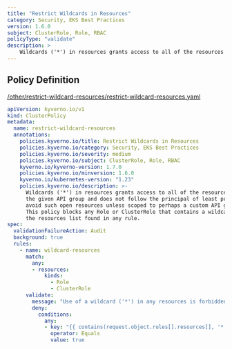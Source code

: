 ```yaml
---
title: "Restrict Wildcards in Resources"
category: Security, EKS Best Practices
version: 1.6.0
subject: ClusterRole, Role, RBAC
policyType: "validate"
description: >
    Wildcards ('*') in resources grants access to all of the resources referenced by the given API group and does not follow the principal of least privilege. As much as possible, avoid such open resources unless scoped to perhaps a custom API group. This policy blocks any Role or ClusterRole that contains a wildcard entry in the resources list found in any rule.
---
```


## Policy Definition
<a href="https://github.com/kyverno/policies/raw/main//other/restrict-wildcard-resources/restrict-wildcard-resources.yaml" target="-blank">/other/restrict-wildcard-resources/restrict-wildcard-resources.yaml</a>

```yaml
apiVersion: kyverno.io/v1
kind: ClusterPolicy
metadata:
  name: restrict-wildcard-resources
  annotations:
    policies.kyverno.io/title: Restrict Wildcards in Resources
    policies.kyverno.io/category: Security, EKS Best Practices
    policies.kyverno.io/severity: medium
    policies.kyverno.io/subject: ClusterRole, Role, RBAC
    kyverno.io/kyverno-version: 1.7.0
    policies.kyverno.io/minversion: 1.6.0
    kyverno.io/kubernetes-version: "1.23"
    policies.kyverno.io/description: >-
      Wildcards ('*') in resources grants access to all of the resources referenced by
      the given API group and does not follow the principal of least privilege. As much as possible,
      avoid such open resources unless scoped to perhaps a custom API group.
      This policy blocks any Role or ClusterRole that contains a wildcard entry in
      the resources list found in any rule.
spec:
  validationFailureAction: Audit
  background: true
  rules:
    - name: wildcard-resources
      match:
        any:
        - resources:
            kinds:
              - Role
              - ClusterRole
      validate:
        message: "Use of a wildcard ('*') in any resources is forbidden."
        deny:
          conditions:
            any:
            - key: "{{ contains(request.object.rules[].resources[], '*') }}"
              operator: Equals
              value: true
```
